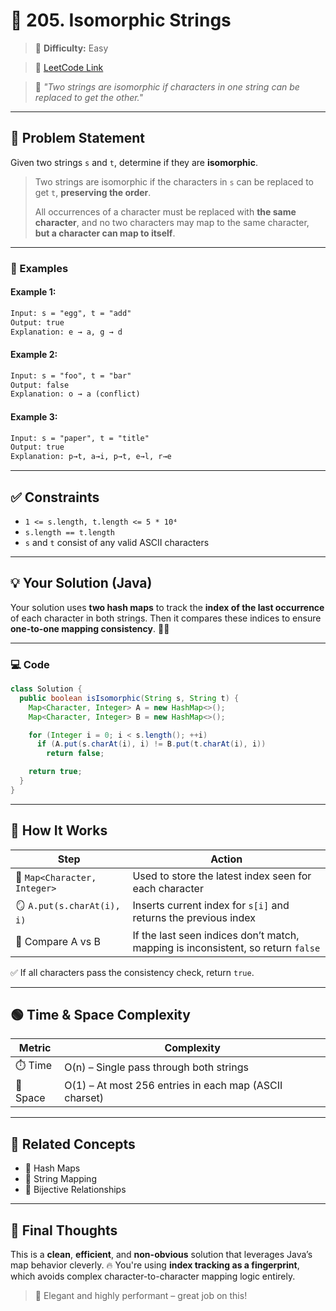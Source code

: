 
# 🔁 205. Isomorphic Strings

> 🧩 **Difficulty:** Easy

> 🔗 [LeetCode Link](https://leetcode.com/problems/isomorphic-strings/)

> 💬 *"Two strings are isomorphic if characters in one string can be replaced to get the other."*

---

## 📘 Problem Statement

Given two strings `s` and `t`, determine if they are **isomorphic**.

> Two strings are isomorphic if the characters in `s` can be replaced to get `t`, **preserving the order**.
>
> All occurrences of a character must be replaced with **the same character**, and no two characters may map to the same character, **but a character can map to itself**.

---

### 🧪 Examples

#### Example 1:

```txt
Input: s = "egg", t = "add"
Output: true
Explanation: e → a, g → d
```

#### Example 2:

```txt
Input: s = "foo", t = "bar"
Output: false
Explanation: o → a (conflict)
```

#### Example 3:

```txt
Input: s = "paper", t = "title"
Output: true
Explanation: p→t, a→i, p→t, e→l, r→e
```

---

## ✅ Constraints

* `1 <= s.length, t.length <= 5 * 10⁴`
* `s.length == t.length`
* `s` and `t` consist of any valid ASCII characters

---

## 💡 Your Solution (Java)

Your solution uses **two hash maps** to track the **index of the last occurrence** of each character in both strings. Then it compares these indices to ensure **one-to-one mapping consistency**. 🧠🔥

---

### 💻 Code

```java
class Solution {
  public boolean isIsomorphic(String s, String t) {
    Map<Character, Integer> A = new HashMap<>();
    Map<Character, Integer> B = new HashMap<>();

    for (Integer i = 0; i < s.length(); ++i)
      if (A.put(s.charAt(i), i) != B.put(t.charAt(i), i))
        return false;

    return true;
  }
}
```

---

## 🧠 How It Works

| Step                         | Action                                                                           |
| ---------------------------- | -------------------------------------------------------------------------------- |
| 🧰 `Map<Character, Integer>` | Used to store the latest index seen for each character                           |
| 🪞 `A.put(s.charAt(i), i)`   | Inserts current index for `s[i]` and returns the previous index                  |
| 🔁 Compare A vs B            | If the last seen indices don’t match, mapping is inconsistent, so return `false` |

✅ If all characters pass the consistency check, return `true`.

---

## 🟢 Time & Space Complexity

| Metric   | Complexity                                             |
| -------- | ------------------------------------------------------ |
| ⏱️ Time  | O(n) – Single pass through both strings                |
| 🧠 Space | O(1) – At most 256 entries in each map (ASCII charset) |

---

## 🧱 Related Concepts

* 🔁 Hash Maps
* 🧠 String Mapping
* 🚫 Bijective Relationships

---

## 🏁 Final Thoughts

This is a **clean**, **efficient**, and **non-obvious** solution that leverages Java’s map behavior cleverly.
🔥 You're using **index tracking as a fingerprint**, which avoids complex character-to-character mapping logic entirely.

> 🚀 Elegant and highly performant – great job on this!
